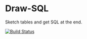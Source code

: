 # Draw-SQL
Sketch tables and get SQL at the end.

[![Build Status](https://travis-ci.org/talk-code/DrawSQL.svg?branch=master)](https://travis-ci.org/talk-code/DrawSQL)
